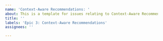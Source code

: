 ```yaml
---
name: 'Context-Aware Recommendations: '
about: This is a template for issues relating to Context-Aware Recommendations epics.
title: ''
labels: 'Epic 3: Context-Aware Recommendations'
assignees: ''

---
```




